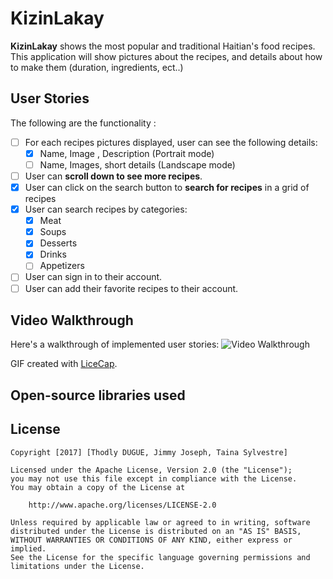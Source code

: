# KizinLakay
**KizinLakay** shows the most popular and traditional Haitian's food recipes. This application will show pictures about the recipes, and details about how to make them (duration, ingredients, ect..)

## User Stories

The following are the functionality :

* [ ] For each recipes pictures displayed, user can see the following details:
  * [X] Name, Image , Description  (Portrait mode)
  * [ ] Name, Images, short details (Landscape mode)
* [ ] User can **scroll down to see more recipes**. 
* [X] User can click on the search button to **search for recipes** in a grid of recipes
* [X] User can search recipes by categories:
  * [X] Meat
  * [X] Soups
  * [X] Desserts
  * [X] Drinks
  * [ ] Appetizers
* [ ] User can sign in to their account.  
* [ ] User can add their favorite recipes to their account.
  
 ## Video Walkthrough

Here's a walkthrough of implemented user stories:
<img src='http://i.imgur.com/8YpXzZv.gif' title='Video Walkthrough' width='' alt='Video Walkthrough' />

GIF created with [LiceCap](http://www.cockos.com/licecap/).

## Open-source libraries used 
## License

    Copyright [2017] [Thodly DUGUE, Jimmy Joseph, Taina Sylvestre]

    Licensed under the Apache License, Version 2.0 (the "License");
    you may not use this file except in compliance with the License.
    You may obtain a copy of the License at

        http://www.apache.org/licenses/LICENSE-2.0

    Unless required by applicable law or agreed to in writing, software
    distributed under the License is distributed on an "AS IS" BASIS,
    WITHOUT WARRANTIES OR CONDITIONS OF ANY KIND, either express or implied.
    See the License for the specific language governing permissions and
    limitations under the License.
